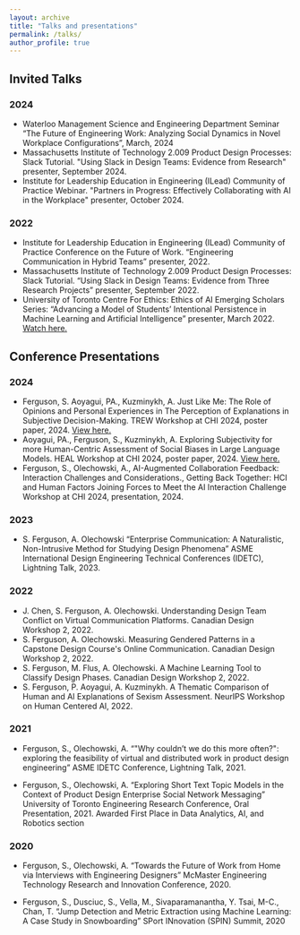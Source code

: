 ```yaml
---
layout: archive
title: "Talks and presentations"
permalink: /talks/
author_profile: true
---
```


## Invited Talks
### 2024
- Waterloo Management Science and Engineering Department Seminar “The Future of Engineering Work: Analyzing Social Dynamics in Novel Workplace Configurations”, March, 2024
- Massachusetts Institute of Technology 2.009 Product Design Processes: Slack Tutorial. "Using Slack in Design Teams: Evidence from Research" presenter, September 2024.
- Institute for Leadership Education in Engineering (ILead) Community of Practice Webinar. "Partners in Progress: Effectively Collaborating with AI in the Workplace" presenter, October 2024.

### 2022
- Institute for Leadership Education in Engineering (ILead) Community of Practice Conference on the Future of Work. “Engineering Communication in Hybrid Teams” presenter, 2022.
- Massachusetts Institute of Technology 2.009 Product Design Processes: Slack Tutorial. “Using Slack in Design Teams: Evidence from Three Research Projects” presenter, September 2022.
- University of Toronto Centre For Ethics: Ethics of AI Emerging Scholars Series: “Advancing a Model of Students’ Intentional Persistence in Machine Learning and Artificial Intelligence” presenter, March 2022. [Watch here.](https://www.youtube.com/watch?v=eBLuq3DTOGA)

## Conference Presentations

### 2024
- Ferguson, S. Aoyagui, PA., Kuzminykh, A. Just Like Me: The Role of Opinions and Personal Experiences in The Perception of Explanations in Subjective Decision-Making. TREW Workshop at CHI 2024, poster paper, 2024. [View here.](https://arxiv.org/abs/2404.12558)
- Aoyagui, PA., Ferguson, S., Kuzminykh, A. Exploring Subjectivity for more Human-Centric Assessment of Social Biases in Large Language Models. HEAL Workshop at CHI 2024, poster paper, 2024. [View here.](https://arxiv.org/abs/2405.11048)
- Ferguson, S., Olechowski, A., AI-Augmented Collaboration Feedback: Interaction Challenges and Considerations., Getting Back Together: HCI and Human Factors Joining Forces to Meet the AI Interaction Challenge Workshop at CHI 2024, presentation, 2024.

### 2023
- S. Ferguson, A. Olechowski “Enterprise Communication: A Naturalistic, Non-Intrusive Method for
Studying Design Phenomena” ASME International Design Engineering Technical Conferences
(IDETC), Lightning Talk, 2023.

### 2022
- J. Chen, S. Ferguson, A. Olechowski. Understanding Design Team Conflict on Virtual Communication Platforms. Canadian Design Workshop 2, 2022.
- S. Ferguson, A. Olechowski. Measuring Gendered Patterns in a Capstone Design Course's Online Communication. Canadian Design Workshop 2, 2022.
- S. Ferguson, M. Flus, A. Olechowski. A Machine Learning Tool to Classify Design Phases. Canadian Design Workshop 2, 2022.
- S. Ferguson, P. Aoyagui, A. Kuzminykh. A Thematic Comparison of Human and AI Explanations of Sexism Assessment. NeurIPS Workshop on Human Centered AI, 2022.

### 2021
- Ferguson, S., Olechowski, A. “"Why couldn’t we do this more often?": exploring the feasibility of virtual and distributed work in product design engineering” ASME IDETC Conference, Lightning Talk, 2021.

- Ferguson, S., Olechowski, A. “Exploring Short Text Topic Models in the Context of Product Design
Enterprise Social Network Messaging” University of Toronto Engineering Research Conference, Oral Presentation, 2021. Awarded First Place in Data Analytics, AI, and Robotics section

### 2020
- Ferguson, S., Olechowski, A. “Towards the Future of Work from Home via Interviews with Engineering Designers” McMaster Engineering Technology Research and Innovation Conference, 2020.

- Ferguson, S., Dusciuc, S., Vella, M., Sivaparamanantha, Y. Tsai, M-C., Chan, T. “Jump Detection and Metric Extraction using Machine Learning: A Case Study in Snowboarding” SPort INnovation (SPIN) Summit, 2020

<!-- {% if site.talkmap_link == true %}

<p style="text-decoration:underline;"><a href="/talkmap.html">See a map of all the places I've given a talk!</a></p>

{% endif %} -->

<!-- {% for post in site.talks reversed %}
  {% include archive-single-talk.html %}
{% endfor %} -->
